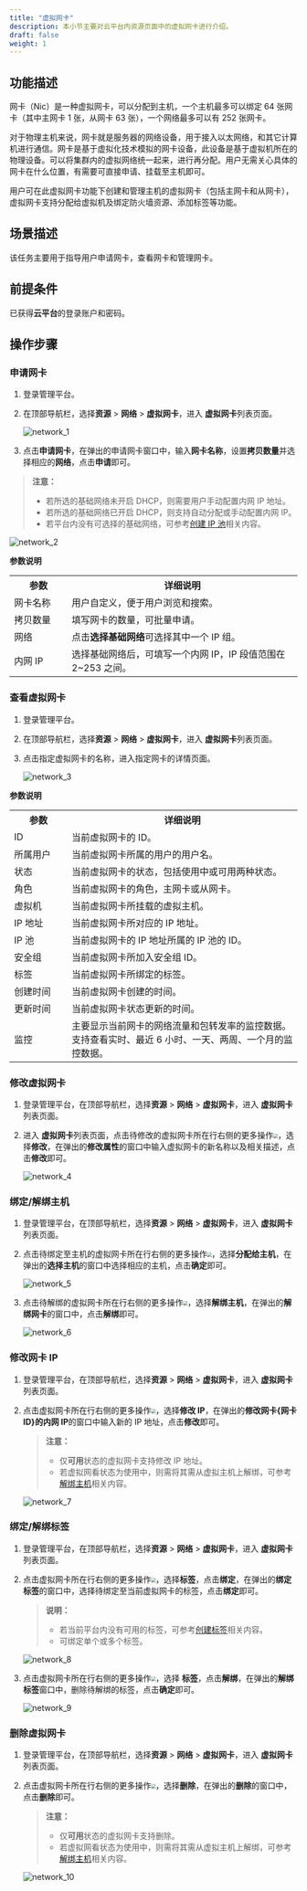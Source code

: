 ```yaml
---
title: "虚拟网卡"
description: 本小节主要对云平台内资源页面中的虚拟网卡进行介绍。
draft: false
weight: 1
---
```


## 功能描述

网卡（Nic）是一种虚拟网卡，可以分配到主机，一个主机最多可以绑定 64 张网卡（其中主网卡 1 张，从网卡 63 张），一个网络最多可以有 252 张网卡。

对于物理主机来说，网卡就是服务器的网络设备，用于接入以太网络，和其它计算机进行通信。网卡是基于虚拟化技术模拟的网卡设备，此设备是基于虚拟机所在的物理设备。可以将集群内的虚拟网络统一起来，进行再分配。用户无需关心具体的网卡在什么位置，有需要可直接申请、挂载至主机即可。

用户可在此虚拟网卡功能下创建和管理主机的虚拟网卡（包括主网卡和从网卡），虚拟网卡支持分配给虚拟机及绑定防火墙资源、添加标签等功能。


## 场景描述

该任务主要用于指导用户申请网卡，查看网卡和管理网卡。

## 前提条件

已获得**云平台**的登录账户和密码。

## 操作步骤

### 申请网卡

1. 登录管理平台。

2. 在顶部导航栏，选择**资源** > **网络** > **虚拟网卡**，进入 **虚拟网卡**列表页面。
   
   ![network_1](../../../_images/network_1.png)

3. 点击**申请网卡**，在弹出的申请网卡窗口中，输入**网卡名称**，设置**拷贝数量**并选择相应的**网络**，点击**申请**即可。

  > **注意：**
  > 
  > - 若所选的基础网络未开启 DHCP，则需要用户手动配置内网 IP 地址。
  > - 若所选的基础网络已开启 DHCP，则支持自动分配或手动配置内网 IP。
  > - 若平台内没有可选择的基础网络，可参考[创建 IP 池](/resource/network/ip#创建-ip-池)相关内容。

  ![network_2](../../../_images/network_2.png)

**参数说明**

 <table>
 <tr>
     <th style="width:20%">参数</th> 
     <th style="width:80%">详细说明</th>
  </tr>
  <tr>
     <td> 网卡名称 </td>
     <td> 用户自定义，便于用户浏览和搜索。</td>
  </tr>
  <tr>
     <td> 拷贝数量 </td>
     <td> 填写网卡的数量，可批量申请。</td>
  </tr> 
  <tr>
     <td> 网络</td>
     <td> 点击<b>选择基础网络</b>可选择其中一个 IP 组。</td>
  </tr>  
  <tr>
     <td> 内网 IP</td>
     <td> 选择基础网络后，可填写一个内网 IP，IP 段值范围在 2~253 之间。</td>
  </tr>  
  </table>


### 查看虚拟网卡

1. 登录管理平台。

2. 在顶部导航栏，选择**资源** > **网络** > **虚拟网卡**，进入 **虚拟网卡**列表页面。

3. 点击指定虚拟网卡的名称，进入指定网卡的详情页面。

    ![network_3](../../../_images/network_3.png)

**参数说明**

 <table>
 <tr>
     <th style="width:20%">参数</th> 
     <th style="width:80%">详细说明</th>
  </tr>
  <tr>
     <td> ID </td>
     <td>当前虚拟网卡的 ID。</td>
  </tr>
  <tr>
     <td>所属用户</td>
     <td>当前虚拟网卡所属的用户的用户名。</td>
  </tr>
  <tr>
     <td>状态</td>
     <td>当前虚拟网卡的状态，包括使用中或可用两种状态。</td>
  </tr>
  <tr>
     <td>角色</td>
     <td>当前虚拟网卡的角色，主网卡或从网卡。</td>
  </tr>
  <tr>
     <td>虚拟机</td>
     <td>当前虚拟网卡所挂载的虚拟主机。</td>
  </tr>
  <tr>
     <td>IP 地址</td>
     <td>当前虚拟网卡所对应的 IP 地址。</td>
  </tr>
  <tr>
     <td>IP 池</td>
     <td>当前虚拟网卡的 IP 地址所属的 IP 池的 ID。</td>
  </tr>
  <tr>
     <td>安全组</td>
     <td>当前虚拟网卡所加入安全组 ID。</td>
  </tr>
  <tr>
     <td>标签</td>
     <td>当前虚拟网卡所绑定的标签。</td>
  </tr>
  <tr>
     <td>创建时间</td>
     <td>当前虚拟网卡创建的时间。</td>
  </tr>
  <tr>
     <td>更新时间</td>
     <td>当前虚拟网卡状态更新的时间。</td>
  </tr>
  <tr>
     <td>监控</td>
     <td>主要显示当前网卡的网络流量和包转发率的监控数据。支持查看实时、最近 6 小时、一天、两周、一个月的监控数据。 </td>
  </tr>
 </table>

### 修改虚拟网卡

1. 登录管理平台，在顶部导航栏，选择**资源** > **网络** > **虚拟网卡**，进入 **虚拟网卡**列表页面。

2. 进入 **虚拟网卡**列表页面，点击待修改的虚拟网卡所在行右侧的更多操作<img src="../../../_images/more_operation.png" style="zoom:50%;" />，选择**修改**，在弹出的**修改属性**的窗口中输入虚拟网卡的新名称以及相关描述，点击**修改**即可。

    ![network_4](../../../_images/network_4.png)
   
 ### 绑定/解绑主机

1. 登录管理平台，在顶部导航栏，选择**资源** > **网络** > **虚拟网卡**，进入 **虚拟网卡**列表页面。

2. 点击待绑定至主机的虚拟网卡所在行右侧的更多操作<img src="../../../_images/more_operation.png" style="zoom:50%;" />，选择**分配给主机**，在弹出的**选择主机**的窗口中选择相应的主机，点击**确定**即可。

    ![network_5](../../../_images/network_5.png)

3. 点击待解绑的虚拟网卡所在行右侧的更多操作<img src="../../../_images/more_operation.png" style="zoom:50%;" />，选择**解绑主机**，在弹出的**解绑网卡**的窗口中，点击**解绑**即可。

    ![network_6](../../../_images/network_6.png)


### 修改网卡 IP

1. 登录管理平台，在顶部导航栏，选择**资源** > **网络** > **虚拟网卡**，进入 **虚拟网卡**列表页面。


2. 点击虚拟网卡所在行右侧的更多操作<img src="../../../_images/more_operation.png" style="zoom:50%;" />，选择**修改 IP**，在弹出的**修改网卡{网卡 ID}的内网 IP**的窗口中输入新的 IP 地址，点击**修改**即可。

   > **注意：**
   > 
   > - 仅**可用**状态的虚拟网卡支持修改 IP 地址。
   > - 若虚拟网看状态为使用中，则需将其需从虚拟主机上解绑，可参考[解绑主机](#绑定解绑主机)相关内容。

   ![network_7](../../../_images/network_7.png)

### 绑定/解绑标签

1. 登录管理平台，在顶部导航栏，选择**资源** > **网络** > **虚拟网卡**，进入 **虚拟网卡**列表页面。


2. 点击虚拟网卡所在行右侧的更多操作<img src="../../../_images/more_operation.png" style="zoom:50%;" />，选择**标签**，点击**绑定**，在弹出的**绑定标签**的窗口中，选择待绑定至当前虚拟网卡的标签，点击**绑定**即可。

   > **说明：**
   >
   > - 若当前平台内没有可用的标签，可参考[创建标签](/ops_tool/label/create_label)相关内容。
   > - 可绑定单个或多个标签。

   ![network_8](../../../_images/network_8.png)

3. 点击虚拟网卡所在行右侧的更多操作<img src="../../../_images/more_operation.png" style="zoom:50%;" />，选择 **标签**，点击**解绑**，在弹出的**解绑标签**窗口中，删除待解绑的标签，点击**确定**即可。

   ![network_9](../../../_images/network_9.png)

### 删除虚拟网卡

1. 登录管理平台，在顶部导航栏，选择**资源** > **网络** > **虚拟网卡**，进入 **虚拟网卡**列表页面。


2. 点击虚拟网卡所在行右侧的更多操作<img src="../../../_images/more_operation.png" style="zoom:50%;" />，选择**删除**，在弹出的**删除**的窗口中，点击**删除**即可。

   > **注意：**
   > 
   > - 仅**可用**状态的虚拟网卡支持删除。
   > - 若虚拟网看状态为使用中，则需将其需从虚拟主机上解绑，可参考[解绑主机](#绑定解绑主机)相关内容。

   ![network_10](../../../_images/network_10.png)



